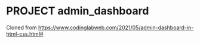 # PROJECT admin_dashboard

Cloned from 
https://www.codinglabweb.com/2021/05/admin-dashboard-in-html-css.html#
